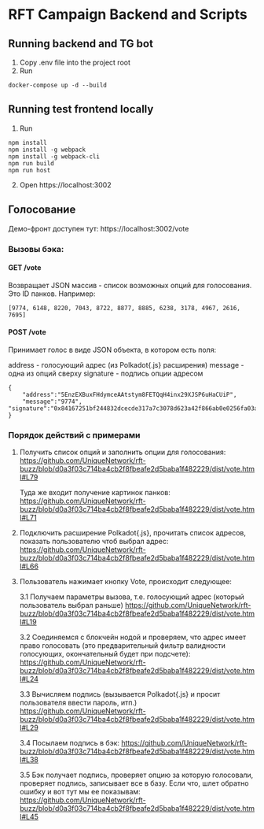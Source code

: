 # RFT Campaign Backend and Scripts

## Running backend and TG bot

1. Copy .env file into the project root
2. Run

```
docker-compose up -d --build
```

## Running test frontend locally

1. Run
```
npm install
npm install -g webpack
npm install -g webpack-cli
npm run build
npm run host
```

2. Open https://localhost:3002

## Голосование

Демо-фронт доступен тут:
https://localhost:3002/vote 

### Вызовы бэка:
#### GET /vote 
Возвращает JSON массив - список возможных опций для голосования. Это ID панков. Например:

```
[9774, 6148, 8220, 7043, 8722, 8877, 8885, 6238, 3178, 4967, 2616, 7695]
```

#### POST /vote
Принимает голос в виде JSON объекта, в котором есть поля:

address - голосующий адрес (из Polkadot{.js} расширения)
message - одна из опций сверху
signature - подпись опции адресом

```
{
    "address":"5EnzEXBuxFHdymceAAtstym8FETQqH4inx29XJSP6uHaCUiP", 
    "message":"9774", "signature":"0x84167251bf244832dcecde317a7c3078d623a42f866ab0e0256fa03a44a4fd70398a9b6aeb95708ba68db0a91a3cf241c8fbc5a61dd202a3965d2a33ee15348d"
}
```

### Порядок действий с примерами

1. Получить список опций и заполнить опции для голосования:
    https://github.com/UniqueNetwork/rft-buzz/blob/d0a3f03c714ba4cb2f8fbeafe2d5baba1f482229/dist/vote.html#L79

    Туда же входит получение картинок панков:
    https://github.com/UniqueNetwork/rft-buzz/blob/d0a3f03c714ba4cb2f8fbeafe2d5baba1f482229/dist/vote.html#L71

2. Подключить расширение Polkadot{.js}, прочитать список адресов, показать пользователю чтоб выбрал адрес:
    https://github.com/UniqueNetwork/rft-buzz/blob/d0a3f03c714ba4cb2f8fbeafe2d5baba1f482229/dist/vote.html#L66

3. Пользователь нажимает кнопку Vote, происходит следующее:

    3.1 Получаем параметры вызова, т.е. голосующий адрес (который пользователь выбрал раньше)
        https://github.com/UniqueNetwork/rft-buzz/blob/d0a3f03c714ba4cb2f8fbeafe2d5baba1f482229/dist/vote.html#L19

    3.2 Соединяемся с блокчейн нодой и проверяем, что адрес имеет право голосовать (это предварительный фильтр валидности голосующих, окончательный будет при подсчете):
        https://github.com/UniqueNetwork/rft-buzz/blob/d0a3f03c714ba4cb2f8fbeafe2d5baba1f482229/dist/vote.html#L24

    3.3 Вычисляем подпись (вызывается Polkadot{.js} и просит пользователя ввести пароль, итп.)
        https://github.com/UniqueNetwork/rft-buzz/blob/d0a3f03c714ba4cb2f8fbeafe2d5baba1f482229/dist/vote.html#L29

    3.4 Посылаем подпись в бэк:
        https://github.com/UniqueNetwork/rft-buzz/blob/d0a3f03c714ba4cb2f8fbeafe2d5baba1f482229/dist/vote.html#L38

    3.5 Бэк получает подпись, проверяет опцию за которую голосовали, проверяет подпись, записывает все в базу. Если что, шлет обратно ошибку и вот тут мы ее показывам:
        https://github.com/UniqueNetwork/rft-buzz/blob/d0a3f03c714ba4cb2f8fbeafe2d5baba1f482229/dist/vote.html#L45


    